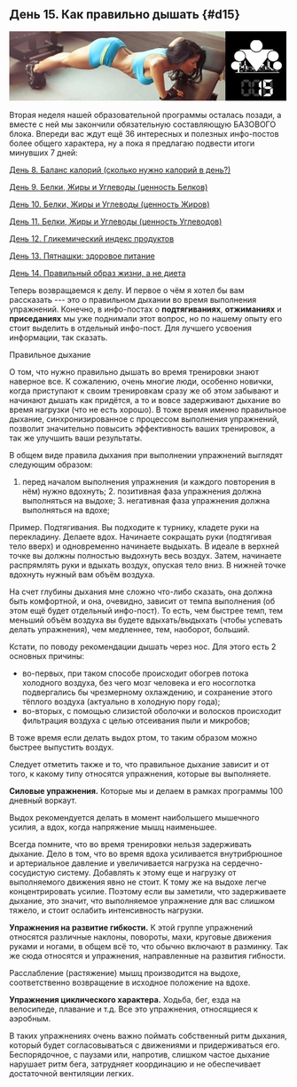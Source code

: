 ## День 15. Как правильно дышать {#d15}

![](src/img/15.jpg)

Вторая неделя нашей образовательной программы осталась позади, а вместе с ней мы закончили обязательную составляющую БАЗОВОГО блока. Впереди вас ждут ещё 36 интересных и полезных инфо-постов более общего характера, ну а пока я предлагаю подвести итоги минувших 7 дней: 

[День 8. Баланс калорий (сколько нужно калорий в день?)](#d8)

[День 9. Белки, Жиры и Углеводы (ценность Белков)](#d9)

[День 10. Белки, Жиры и Углеводы (ценность Жиров)](#d10)

[День 11. Белки, Жиры и Углеводы (ценность Углеводов)](#d11)

[День 12. Гликемический индекс продуктов](#d12)

[День 13. Пятнашки: здоровое питание](#d13)

[День 14. Правильный образ жизни, а не диета](#d14)

Теперь возвращаемся к делу. И первое о чём я хотел бы вам рассказать --- это о правильном дыхании во время выполнения упражнений. Конечно, в инфо-постах о **подтягиваниях**, **отжиманиях** и **приседаниях** мы уже поднимали этот вопрос, но по нашему опыту его стоит выделить в отдельный инфо-пост. Для лучшего усвоения информации, так сказать. 

Правильное дыхание 

О том, что нужно правильно дышать во время тренировки знают наверное все. К сожалению, очень многие люди, особенно новички, когда приступают к своим тренировкам сразу же об этом забывают и начинают дышать как придётся, а то и вовсе задерживают дыхание во время нагрузки (что не есть хорошо). В тоже время именно правильное дыхание, синхронизированное с процессом выполнения упражнений, позволит значительно повысить эффективность ваших тренировок, а так же улучшить ваши результаты. 

В общем виде правила дыхания при выполнении упражнений выглядят следующим образом: 

1. перед началом выполнения упражнения (и каждого повторения в нём) нужно вдохнуть; 2. позитивная фаза упражнения должна выполняться на выдохе; 3. негативная фаза упражнения должна выполняться на вдохе; 

Пример. Подтягивания. Вы подходите к турнику, кладете руки на перекладину. Делаете вдох. Начинаете сокращать руки (подтягивая тело вверх) и одновременно начинаете выдыхать. В идеале в верхней точке вы должны полностью выдохнуть весь воздух. Затем, начинаете распрямлять руки и вдыхать воздух, опуская тело вниз. В нижней точке вдохнуть нужный вам объём воздуха. 

На счет глубины дыхания мне сложно что-либо сказать, она должна быть комфортной, и она, очевидно, зависит от темпа выполнения (об этом ещё будет отдельный инфо-пост). То есть, чем быстрее темп, тем меньший объём воздуха вы будете вдыхать/выдыхать (чтобы успевать делать упражнения), чем медленнее, тем, наоборот, больший. 

Кстати, по поводу рекомендации дышать через нос. Для этого есть 2 основных причины: 

- во-первых, при таком способе происходит обогрев потока холодного воздуха, без чего мозг человека и его носоглотка подвергались бы чрезмерному охлаждению, и сохранение этого тёплого воздуха (актуально в холодную пору года); 
- во-вторых, с помощью слизистой оболочки и волосков происходит фильтрация воздуха с целью отсеивания пыли и микробов; 

В тоже время если делать выдох ртом, то таким образом можно быстрее выпустить воздух. 

Следует отметить также и то, что правильное дыхание зависит и от того, к какому типу относятся упражнения, которые вы выполняете. 

**Силовые упражнения.** Которые мы и делаем в рамках программы 100 дневный воркаут. 

Выдох рекомендуется делать в момент наибольшего мышечного усилия, а вдох, когда напряжение мышц наименьшее. 

Всегда помните, что во время тренировки нельзя задерживать дыхание. Дело в том, что во время вдоха усиливается внутрибрюшное и артериальное давление и увеличивается нагрузка на сердечно-сосудистую систему. Добавлять к этому еще и нагрузку от выполняемого движения явно не стоит. К тому же на выдохе легче концентрировать усилие. Поэтому если вы заметили, что задерживаете дыхание, это значит, что выполняемое упражнение для вас слишком тяжело, и стоит ослабить интенсивность нагрузки. 

**Упражнения на развитие гибкости.** К этой группе упражнений относятся различные наклоны, повороты, махи, круговые движения руками и ногами, в общем всё то, что обычно включают в разминку. Так же сюда относятся и упражнения, направленные на развития гибности. 

Расслабление (растяжение) мышц производится на выдохе, соответственно возвращение в исходное положение на вдохе. 

**Упражнения циклического характера.** Ходьба, бег, езда на велосипеде, плавание и т.д. Все это упражнения, относящиеся к аэробным. 

В таких упражнениях очень важно поймать собственный ритм дыхания, который будет согласовываться с движениями и придерживаться его. Беспорядочное, с паузами или, напротив, слишком частое дыхание нарушает ритм бега, затрудняет координацию и не обеспечивает достаточной вентиляции легких. 

